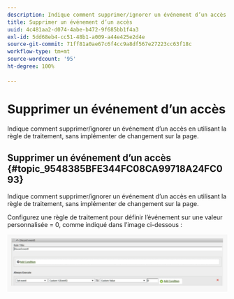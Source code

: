 ```yaml
---
description: Indique comment supprimer/ignorer un événement d’un accès en utilisant la règle de traitement, sans implémenter de changement sur la page.
title: Supprimer un événement d’un accès
uuid: 4c481aa2-d074-4abe-b472-9f685bb1f4a3
exl-id: 5dd68eb4-cc51-48b1-a009-a44e425e2d4e
source-git-commit: 71ff81a0ae67c6f4cc9a8df567e27223cc63f18c
workflow-type: tm+mt
source-wordcount: '95'
ht-degree: 100%

---
```


# Supprimer un événement d’un accès

Indique comment supprimer/ignorer un événement d’un accès en utilisant la règle de traitement, sans implémenter de changement sur la page.

## Supprimer un événement d’un accès {#topic_9548385BFE344FC08CA99718A24FC093}

Indique comment supprimer/ignorer un événement d’un accès en utilisant la règle de traitement, sans implémenter de changement sur la page.

Configurez une règle de traitement pour définir l’événement sur une valeur personnalisée = 0, comme indiqué dans l’image ci-dessous :

![](assets/remove_event.png)
